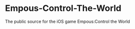 Empous-Control-The-World
========================

The public source for the iOS game Empous:Control the World
